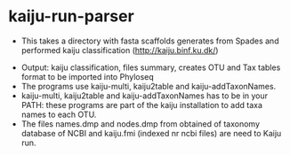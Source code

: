 # kaiju-run-parser

* This takes a directory with fasta scaffolds generates from Spades and performed kaiju classification (http://kaiju.binf.ku.dk/)
- Output: kaiju classification, files summary, creates OTU and Tax tables format to be imported into Phyloseq 
- The programs use kaiju-multi, kaiju2table and kaiju-addTaxonNames. 
- kaiju-multi, kaiju2table and kaiju-addTaxonNames has to be in your PATH: these programs are part of the kaiju installation to add taxa names to each OTU.
- The files names.dmp and nodes.dmp from obtained of taxonomy database of NCBI and kaiju.fmi (indexed nr ncbi files) are need to Kaiju run.
